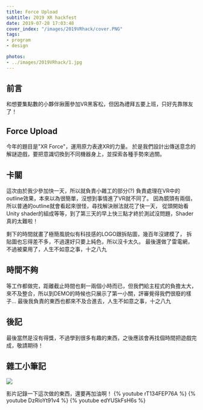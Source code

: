 ```yaml
---
title: Force Upload
subtitle: 2019 XR hackfest
date: 2019-07-28 17:03:48
cover_index: "/images/2019VRhack/cover.PNG"
tags:
- program
- design

photos:
- ../images/2019VRhack/1.jpg
---
```

## 前言
和想要集點數的小夥伴揪團參加VR黑客松，但因為禮拜五要上班，只好先靠隊友了！

## Force Upload
今年的題目是"XR Force"，運用原力表達XR的力量。
於是我們設計出傳送意念的解謎遊戲，要把意識切換到不同機器身上，並探索各種手勢來過關。

## 卡關
這次由於我少參加快一天，所以就負責小雜工的部分(?)
負責處理在VR中的outline效果，本來以為很簡單，沒想到事情進了VR就不同了。
因為鏡頭有兩個，所以普通的outline就會看起來很怪，尋找解決辦法就花了快一天，
從頭開始看Unity shader的組成等等，到了第三天的早上快三點才終於測試沒問題，Shader真的太難啦！

剩下的時間就畫了極簡風貌似有科技感的LOGO跟拆貼圖，幾百年沒建模了，
拆貼圖也忘得差不多，不過還好只要上純色，所以沒卡太久。
最後還做了雷電網，不過被棄用了，人生不如意之事，十之八九

## 時間不夠
等工作都做完，距離截止時間也剩一兩個小時而已，但我們給主程式的負擔太大，
來不及整合，所以到DEMO的時候也只展示了第一小關，評審覺得我們很廢的樣子...
最後我負責的東西也都來不及合進去，人生不如意之事，十之八九

## 後記
最後當然是沒有得獎，不過學到很多有趣的東西，之後應該會再找個時間把遊戲完成，敬請期待！

## 雜工小筆記
<a href="https://github.com/dyronzha/VR_ForceUpload"><img class="itch_and_ghcard" src="https://gh-card.dev/repos/dyronzha/VR_ForceUpload.svg"></a>

影片記錄一下這次做的東西，還要再加油啊！
{% youtube rT134FEP76A %}
{% youtube DzRloYt91v4 %}
{% youtube edYUSkFsH6s %}
